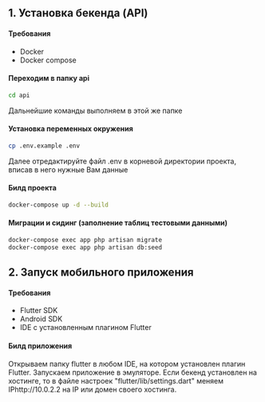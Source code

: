## 1. Установка бекенда (API)

#### Требования

- Docker
- Docker compose

#### Переходим в папку api

```bash
cd api
```
Дальнейшие команды выполняем в этой же папке

#### Установка переменных окружения

```bash
cp .env.example .env
```
Далее отредактируйте файл .env в корневой директории проекта, вписав в него нужные Вам данные

#### Билд проекта

```bash
docker-compose up -d --build
```

#### Миграции и сидинг (заполнение таблиц тестовыми данными)

```bash
docker-compose exec app php artisan migrate
docker-compose exec app php artisan db:seed
```

## 2. Запуск мобильного приложения

#### Требования

- Flutter SDK
- Android SDK
- IDE с установленным плагином Flutter

#### Билд приложения

Открываем папку flutter в любом IDE, на котором установлен плагин Flutter. Запускаем приложение в эмуляторе. Если бекенд установлен на хостинге, то в файле настроек "flutter/lib/settings.dart" меняем IPhttp://10.0.2.2 на IP или домен своего хостинга. 